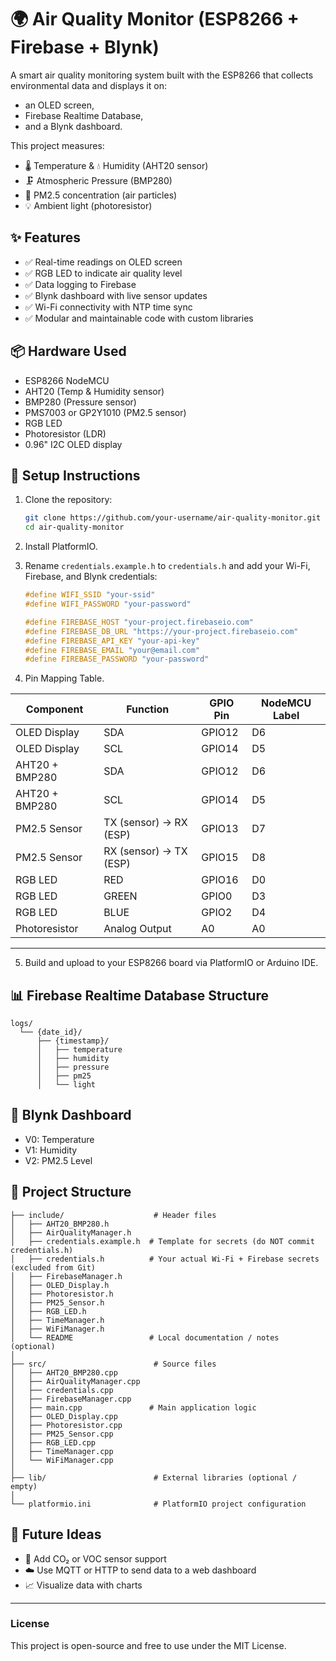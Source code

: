 # 🌍 Air Quality Monitor (ESP8266 + Firebase + Blynk)

A smart air quality monitoring system built with the ESP8266 that collects environmental data and displays it on:
- an OLED screen,
- Firebase Realtime Database,
- and a Blynk dashboard.

This project measures:
- 🌡 Temperature & 💧 Humidity (AHT20 sensor)
- 🗜 Atmospheric Pressure (BMP280)
- 💨 PM2.5 concentration (air particles)
- 💡 Ambient light (photoresistor)

## ✨ Features

- ✅ Real-time readings on OLED screen
- ✅ RGB LED to indicate air quality level
- ✅ Data logging to Firebase
- ✅ Blynk dashboard with live sensor updates
- ✅ Wi-Fi connectivity with NTP time sync
- ✅ Modular and maintainable code with custom libraries

## 📦 Hardware Used

- ESP8266 NodeMCU
- AHT20 (Temp & Humidity sensor)
- BMP280 (Pressure sensor)
- PMS7003 or GP2Y1010 (PM2.5 sensor)
- RGB LED
- Photoresistor (LDR)
- 0.96" I2C OLED display

## 🔧 Setup Instructions

1. Clone the repository:

   ```bash
   git clone https://github.com/your-username/air-quality-monitor.git
   cd air-quality-monitor
   ```

2. Install PlatformIO.

3. Rename `credentials.example.h` to `credentials.h` and add your Wi-Fi, Firebase, and Blynk credentials:

   ```cpp
   #define WIFI_SSID "your-ssid"
   #define WIFI_PASSWORD "your-password"

   #define FIREBASE_HOST "your-project.firebaseio.com"
   #define FIREBASE_DB_URL "https://your-project.firebaseio.com"
   #define FIREBASE_API_KEY "your-api-key"
   #define FIREBASE_EMAIL "your@email.com"
   #define FIREBASE_PASSWORD "your-password"
   ```

4. Pin Mapping Table.

| Component            | Function                 | GPIO Pin | NodeMCU Label |
|---------------------|--------------------------|----------|----------------|
| OLED Display        | SDA                      | GPIO12   | D6             |
| OLED Display        | SCL                      | GPIO14   | D5             |
| AHT20 + BMP280      | SDA                      | GPIO12   | D6             |
| AHT20 + BMP280      | SCL                      | GPIO14   | D5             |
| PM2.5 Sensor        | TX (sensor) → RX (ESP)   | GPIO13   | D7             |
| PM2.5 Sensor        | RX (sensor) → TX (ESP)   | GPIO15   | D8             |
| RGB LED             | RED                      | GPIO16   | D0             |
| RGB LED             | GREEN                    | GPIO0    | D3             |
| RGB LED             | BLUE                     | GPIO2    | D4             |
| Photoresistor       | Analog Output            | A0       | A0             |

---

5. Build and upload to your ESP8266 board via PlatformIO or Arduino IDE.

## 📊 Firebase Realtime Database Structure

```
logs/
  └── {date_id}/
      ├── {timestamp}/
      │   ├── temperature
      │   ├── humidity
      │   ├── pressure
      │   ├── pm25
      │   └── light
```

## 📱 Blynk Dashboard

- V0: Temperature
- V1: Humidity
- V2: PM2.5 Level

## 📁 Project Structure

```
├── include/                    # Header files
│   ├── AHT20_BMP280.h
│   ├── AirQualityManager.h
│   ├── credentials.example.h  # Template for secrets (do NOT commit credentials.h)
│   ├── credentials.h          # Your actual Wi-Fi + Firebase secrets (excluded from Git)
│   ├── FirebaseManager.h
│   ├── OLED_Display.h
│   ├── Photoresistor.h
│   ├── PM25_Sensor.h
│   ├── RGB_LED.h
│   ├── TimeManager.h
│   ├── WiFiManager.h
│   └── README                 # Local documentation / notes (optional)
│
├── src/                        # Source files
│   ├── AHT20_BMP280.cpp
│   ├── AirQualityManager.cpp
│   ├── credentials.cpp
│   ├── FirebaseManager.cpp
│   ├── main.cpp               # Main application logic
│   ├── OLED_Display.cpp
│   ├── Photoresistor.cpp
│   ├── PM25_Sensor.cpp
│   ├── RGB_LED.cpp
│   ├── TimeManager.cpp
│   └── WiFiManager.cpp
│
├── lib/                        # External libraries (optional / empty)
│
└── platformio.ini              # PlatformIO project configuration
```

## 🧠 Future Ideas

- 🧪 Add CO₂ or VOC sensor support
- ☁️ Use MQTT or HTTP to send data to a web dashboard
- 📈 Visualize data with charts

---

### License

This project is open-source and free to use under the MIT License.
